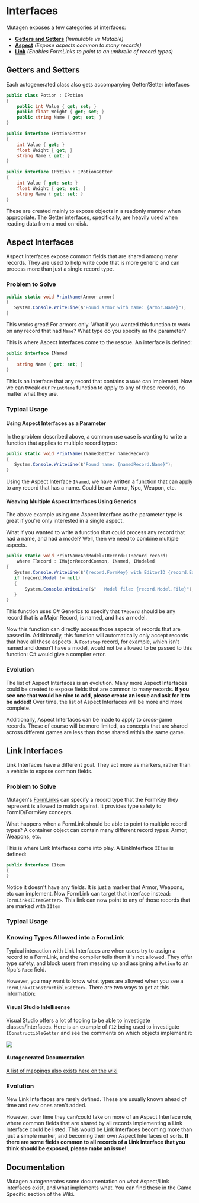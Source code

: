 # Interfaces
Mutagen exposes a few categories of interfaces:

- **[Getters and Setters](#getters-and-setters)** _(Immutable vs Mutable)_
- **[Aspect](#aspect-interfaces)** _(Expose aspects common to many records)_
- **[Link](#link-interfaces)** _(Enables FormLinks to point to an umbrella of record types)_

## Getters and Setters
Each autogenerated class also gets accompanying Getter/Setter interfaces

```cs
public class Potion : IPotion
{
    public int Value { get; set; }
    public float Weight { get; set; }
    public string Name { get; set; }
}

public interface IPotionGetter
{
    int Value { get; }
    float Weight { get; }
    string Name { get; }
}

public interface IPotion : IPotionGetter
{
    int Value { get; set; }
    float Weight { get; set; }
    string Name { get; set; }
}
```

These are created mainly to expose objects in a readonly manner when appropriate.
The Getter interfaces, specifically, are heavily used when reading data from a mod on-disk.

## Aspect Interfaces
Aspect Interfaces expose common fields that are shared among many records.  They are used to help write code that is more generic and can process more than just a single record type.
### Problem to Solve
```cs
public static void PrintName(Armor armor)
{
   System.Console.WriteLine($"Found armor with name: {armor.Name}");
}
```
This works great!  For armors only.
What if you wanted this function to work on any record that had `Name`?  What type do you specify as the parameter?

This is where Aspect Interfaces come to the rescue.
An interface is defined:
```cs
public interface INamed
{
    string Name { get; set; }
}
```
This is an interface that any record that contains a `Name` can implement.  Now we can tweak our `PrintName` function to apply to any of these records, no matter what they are.

### Typical Usage
#### Using Aspect Interfaces as a Parameter
In the problem described above, a common use case is wanting to write a function that applies to multiple record types:
```cs
public static void PrintName(INamedGetter namedRecord)
{
   System.Console.WriteLine($"Found name: {namedRecord.Name}");
}
```
Using the Aspect Interface `INamed`, we have written a function that can apply to any record that has a name.  Could be an Armor, Npc, Weapon, etc.

#### Weaving Multiple Aspect Interfaces Using Generics
The above example using one Aspect Interface as the parameter type is great if you're only interested in a single aspect.

What if you wanted to write a function that could process any record that had a name, and had a model?  Well, then we need to combine multiple aspects.

```cs
public static void PrintNameAndModel<TRecord>(TRecord record)
    where TRecord : IMajorRecordCommon, INamed, IModeled
{
   System.Console.WriteLine($"{record.FormKey} with EditorID {record.EditorID} had name: {record.Name}.");
   if (record.Model != null)
   {
       System.Console.WriteLine($"   Model file: {record.Model.File}");
   }
}
```

This function uses C# Generics to specify that `TRecord` should be any record that is a Major Record, is named, and has a model.

Now this function can directly access those aspects of records that are passed in.  Additionally, this function will automatically only accept records that have all these aspects.  A `Footstep` record, for example, which isn't named and doesn't have a model, would not be allowed to be passed to this function: C# would give a compiler error.

### Evolution
The list of Aspect Interfaces is an evolution.  Many more Aspect Interfaces could be created to expose fields that are common to many records.  **If you see one that would be nice to add, please create an issue and ask for it to be added!**  Over time, the list of Aspect Interfaces will be more and more complete.

Additionally, Aspect Interfaces can be made to apply to cross-game records.  These of course will be more limited, as concepts that are shared across different games are less than those shared within the same game.

## Link Interfaces
Link Interfaces have a different goal.  They act more as markers, rather than a vehicle to expose common fields.

### Problem to Solve
Mutagen's [FormLinks](ModKey,-FormKey,-FormLink.md#formlinks) can specify a record type that the FormKey they represent is allowed to match against.  It provides type safety to FormID/FormKey concepts.

What happens when a FormLink should be able to point to multiple record types?  A container object can contain many different record types:  Armor, Weapons, etc.

This is where Link Interfaces come into play.   A LinkInterface `IItem` is defined:
```cs
public interface IItem
{
}
```
Notice it doesn't have any fields.  It is just a marker that Armor, Weapons, etc can implement.
Now FormLink can target that interface instead: `FormLink<IItemGetter>`.  This link can now point to any of those records that are marked with `IItem`

### Typical Usage
### Knowing Types Allowed into a FormLink
Typical interaction with Link Interfaces are when users try to assign a record to a FormLink, and the compiler tells them it's not allowed.  They offer type safety, and block users from messing up and assigning a `Potion` to an Npc's `Race` field.

However, you may want to know what types are allowed when you see a `FormLink<IConstructibleGetter>`.  There are two ways to get at this information:
#### Visual Studio Intellisense
Visual Studio offers a lot of tooling to be able to investigate classes/interfaces.
Here is an example of `F12` being used to investigate `IConstructibleGetter` and see the comments on which objects implement it:

![](https://i.imgur.com/0U8sUFm.gif)

#### Autogenerated Documentation
[A list of mappings also exists here on the wiki](../game-specific/skyrim/Skyrim-Link-Interfaces.md#iconstructible)

### Evolution
New Link Interfaces are rarely defined.  These are usually known ahead of time and new ones aren't added.

However, over time they can/could take on more of an Aspect Interface role, where common fields that are shared by all records implementing a Link Interface could be listed.  This would be Link Interfaces becoming more than just a simple marker, and becoming their own Aspect Interfaces of sorts.   **If there are some fields common to all records of a Link Interface that you think should be exposed, please make an issue!**

## Documentation
Mutagen autogenerates some documentation on what Aspect/Link interfaces exist, and what implements what.  You can find these in the Game Specific section of the Wiki.
